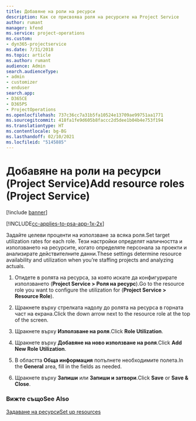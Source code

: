 ```yaml
---
title: Добавяне на роли на ресурси
description: Как се присвоява роля на ресурсите на Project Service
author: rumant
manager: kfend
ms.service: project-operations
ms.custom:
- dyn365-projectservice
ms.date: 7/31/2018
ms.topic: article
ms.author: rumant
audience: Admin
search.audienceType:
- admin
- customizer
- enduser
search.app:
- D365CE
- D365PS
- ProjectOperations
ms.openlocfilehash: 737c36cc7a31b5fa10524e13709ae99751aa1771
ms.sourcegitcommit: 418fa1fe9d605b8faccc2d5dee1b04b4e753f194
ms.translationtype: HT
ms.contentlocale: bg-BG
ms.lasthandoff: 02/10/2021
ms.locfileid: "5145885"
---
```

# <a name="add-resource-roles-project-service"></a><span data-ttu-id="91e1d-103">Добавяне на роли на ресурси (Project Service)</span><span class="sxs-lookup"><span data-stu-id="91e1d-103">Add resource roles (Project Service)</span></span>

[!include [banner](../includes/psa-now-project-operations.md)]

[!INCLUDE[cc-applies-to-psa-app-1x-2x](../includes/cc-applies-to-psa-app-1x-2x.md)]

<span data-ttu-id="91e1d-104">Задайте целеви проценти на използване за всяка роля.</span><span class="sxs-lookup"><span data-stu-id="91e1d-104">Set target utilization rates for each role.</span></span> <span data-ttu-id="91e1d-105">Тези настройки определят наличността и използването на ресурсите, когато определяте персонала за проекти и анализирате действителните данни.</span><span class="sxs-lookup"><span data-stu-id="91e1d-105">These settings determine resource availability and utilization when you’re staffing projects and analyzing actuals.</span></span>  
  
1.  <span data-ttu-id="91e1d-106">Отидете в ролята на ресурса, за която искате да конфигурирате използването (**Project Service > Роля на ресурс**).</span><span class="sxs-lookup"><span data-stu-id="91e1d-106">Go to the resource role you want to configure the utilization for (**Project Service > Resource Role**).</span></span>  
  
2.  <span data-ttu-id="91e1d-107">Щракнете върху стрелката надолу до ролята на ресурса в горната част на екрана.</span><span class="sxs-lookup"><span data-stu-id="91e1d-107">Click the down arrow next to the resource role at the top of the screen.</span></span>  
  
3.  <span data-ttu-id="91e1d-108">Щракнете върху **Използване на роля**.</span><span class="sxs-lookup"><span data-stu-id="91e1d-108">Click **Role Utilization**.</span></span>  
  
4.  <span data-ttu-id="91e1d-109">Щракнете върху **Добавяне на ново използване на роля**.</span><span class="sxs-lookup"><span data-stu-id="91e1d-109">Click **Add New Role Utilization**.</span></span>  
  
5.  <span data-ttu-id="91e1d-110">В областта **Обща информация** попълнете необходимите полета.</span><span class="sxs-lookup"><span data-stu-id="91e1d-110">In the **General** area, fill in the fields as needed.</span></span>  
  
6.  <span data-ttu-id="91e1d-111">Щракнете върху **Запиши** или **Запиши и затвори**.</span><span class="sxs-lookup"><span data-stu-id="91e1d-111">Click **Save** or **Save & Close**.</span></span>  
  
### <a name="see-also"></a><span data-ttu-id="91e1d-112">Вижте също</span><span class="sxs-lookup"><span data-stu-id="91e1d-112">See Also</span></span>  
 [<span data-ttu-id="91e1d-113">Задаване на ресурси</span><span class="sxs-lookup"><span data-stu-id="91e1d-113">Set up resources</span></span>](../psa/set-up-resources.md)
